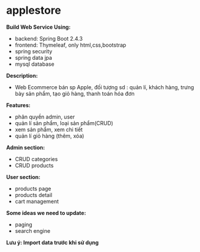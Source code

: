 # applestore
**Build Web Service Using:**
- backend: Spring Boot 2.4.3
- frontend: Thymeleaf, only html,css,bootstrap
- spring security
- spring data jpa
- mysql database

**Description:**
- Web Ecommerce bán sp Apple, đối tượng sd : quản lí, khách hàng, trưng bày sản phẩm, tạo giỏ hàng, thanh toán hóa đơn

**Features:**
- phân quyền admin, user
- quản lí sản phẩm, loại sản phẩm(CRUD)
- xem sản phẩm, xem chi tiết
- quản lí giỏ hàng (thêm, xóa)

**Admin section:**
- CRUD categories
- CRUD products

**User section:**
- products page
- products detail
- cart management

**Some ideas we need to update:**
- paging
- search engine

**Lưu ý: Import data trước khi sử dụng**
